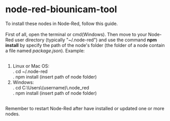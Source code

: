 # node-red-biounicam-tool

To install these nodes in Node-Red, follow this guide.<br/>
<br/>
First of all, open the terminal or cmd(Windows). Then move to your Node-Red user directory (typically "~/.node-red") and use the command **npm install** by specify the path of the node's folder (the folder of a node contain a file named _package.json_). Example:<br/>
<br/>
1. Linux or Mac OS:<br/>
  . cd ~/.node-red<br/>
  . npm install (insert path of node folder)<br/>
2. Windows:<br/>
  . cd C:\\Users\\(username)\\.node_red<br/>
  . npm install (insert path of node folder)<br/>
<br/>  
Remember to restart Node-Red after have installed or updated one or more nodes.<br/>
